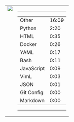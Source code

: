 
<table><tr>
<td valign="top">
  <img src="https://wakatime.com/share/@Aperture/0cd21d5d-ac4f-458d-9c71-d06f479c1297.png" />
</td>

<td valign="top">
  <hr>
  <table>
    <tr><td>Other</td><td>16:09</td></tr><tr><td>Python</td><td>2:20</td></tr><tr><td>HTML</td><td>0:35</td></tr><tr><td>Docker</td><td>0:26</td></tr><tr><td>YAML</td><td>0:17</td></tr><tr><td>Bash</td><td>0:11</td></tr><tr><td>JavaScript</td><td>0:09</td></tr><tr><td>VimL</td><td>0:03</td></tr><tr><td>JSON</td><td>0:01</td></tr><tr><td>Git Config</td><td>0:00</td></tr><tr><td>Markdown</td><td>0:00</td></tr>
  </table>
  <hr>
</td>
</tr></table>

